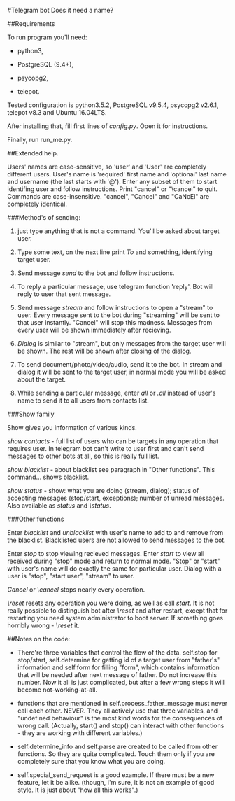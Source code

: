 #Telegram bot
Does it need a name?

##Requirements

To run program you'll need:

- python3,

- PostgreSQL (9.4+),

- psycopg2,

- telepot.

Tested configuration is python3.5.2, PostgreSQL v9.5.4, psycopg2 v2.6.1, telepot v8.3 and Ubuntu 16.04LTS.

After installing that, fill first lines of *config.py*. Open it for instructions.

Finally, run run\_me.py.


##Extended help.

Users' names are case-sensitive, so 'user' and 'User' are completely different users. User's name is 'required' first name and 'optional' last name and username (the last starts with '@'). Enter any subset of them to start identifing user and follow instructions. Print "cancel" or "\cancel" to quit.
Commands are case-insensitive. "cancel", "Cancel" and "CaNcEl" are completely identical.

###Method's of sending:

1) just type anything that is not a command. You'll be asked about target user.

2) Type some text, on the next line print *To* and something, identifying target user.

3) Send message *send* to the bot and follow instructions.

4) To reply a particular message, use telegram function 'reply'. Bot will reply to user that sent message.

5) Send message *stream* and follow instructions to open a "stream" to user. Every message sent to the bot during "streaming" will be sent to that user instantly. "Cancel" will stop this madness. Messages from every user will be shown immediately after recieving.

6) *Dialog* is similar to "stream", but only messages from the target user will be shown. The rest will be shown after closing of the dialog.

7) To send document/photo/video/audio, send it to the bot. In stream and dialog it will be sent to the target user, in normal mode you will be asked about the target.

8) While sending a particular message, enter *all* or *.all* instead of user's name to send it to all users from contacts list.

###Show family

Show gives you information of various kinds.

*show contacts* - full list of users who can be targets in any operation that requires user. In telegram bot can't write to user first and can't send messages to other bots at all, so this is really full list.

*show blacklist* - about blacklist see paragraph in "Other functions". This command... shows blacklist.

*show status* - show: what you are doing (stream, dialog); status of accepting messages (stop/start, exceptions); number of unread messages. Also available as *status* and *\status*.

###Other functions

Enter *blacklist* and *unblacklist* with user's name to add to and remove from the blacklist. Blacklisted users are not allowed to send messages to the bot.

Enter *stop* to stop viewing recieved messages. Enter *start* to view all received during "stop" mode and return to normal mode.
"Stop" or "start" with user's name will do exactly the same for particular user.
Dialog with a user is "stop", "start user", "stream" to user.

*Cancel* or *\cancel* stops nearly every operation.

*\reset* resets any operation you were doing, as well as call *start*. It is not really possible to distinguish bot after *\reset* and after restart, except that for restarting you need system administrator to boot server. If something goes horribly wrong - *\reset* it.

##Notes on the code:

- There're three variables that control the flow of the data. self.stop for stop/start, self.determine for getting id of a target user from "father's" information and self.form for filling "form", which contains information that will be needed after next message of father.
Do not increase this number. Now it all is just complicated, but after a few wrong steps it will become not-working-at-all.

- functions that are mentioned in self.process\_father\_message must never call each other. NEVER. They all actively use that three variables, and "undefined behaviour" is the most kind words for the consequences of wrong call.
(Actually, start() and stop() can interact with other functions - they are working with different variables.)

- self.determine\_info and self.parse are created to be called from other functions. So they are quite complicated. Touch them only if you are completely sure that you know what you are doing.

- self.special\_send\_request is a good example. If there must be a new feature, let it be alike.
(though, I'm sure, it is not an example of good style. It is just about "how all this works".)

